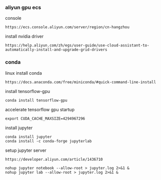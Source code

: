 ### aliyun gpu ecs

console

```
https://ecs.console.aliyun.com/server/region/cn-hangzhou
```

install nvidia driver

```
https://help.aliyun.com/zh/egs/user-guide/use-cloud-assistant-to-automatically-install-and-upgrade-grid-drivers
```

### conda

linux install conda

```
https://docs.anaconda.com/free/miniconda/#quick-command-line-install
```

install tensorflow-gpu

```
conda install tensorflow-gpu
```

accelerate tensorflow gpu startup

```
export CUDA_CACHE_MAXSIZE=4294967296
```

install jupyter

```
conda install jupyter
conda install -c conda-forge jupyterlab
```

setup jupyter server

```
https://developer.aliyun.com/article/1436710

nohup jupyter notebook --allow-root > jupyter.log 2>&1 &
nohup jupyter lab --allow-root > jupyter.log 2>&1 &
```

